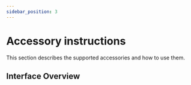 ```yaml
---
sidebar_position: 3
---
```


# Accessory instructions

This section describes the supported accessories and how to use them.

## Interface Overview
